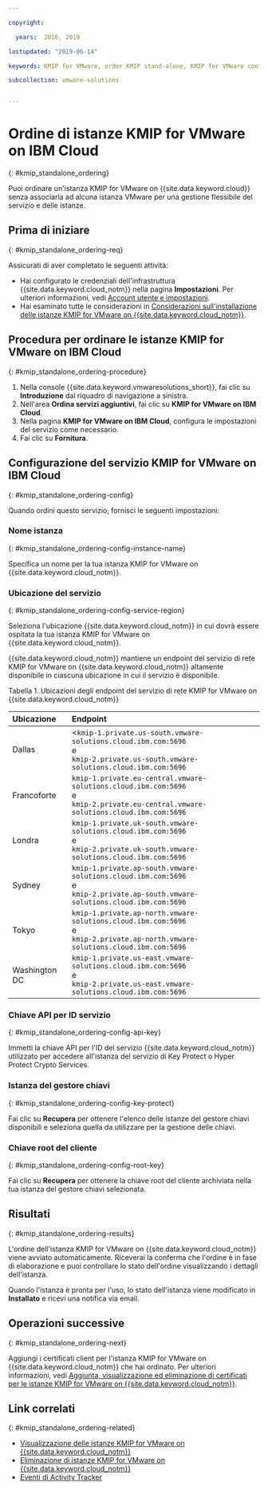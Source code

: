 ```yaml
---

copyright:

  years:  2016, 2019

lastupdated: "2019-06-14"

keywords: KMIP for VMware, order KMIP stand-alone, KMIP for VMware configuration

subcollection: vmware-solutions


---
```


# Ordine di istanze KMIP for VMware on IBM Cloud
{: #kmip_standalone_ordering}

Puoi ordinare un'istanza KMIP for VMware on {{site.data.keyword.cloud}} senza associarla ad alcuna istanza VMware per una gestione flessibile del servizio e delle istanze.

## Prima di iniziare
{: #kmip_standalone_ordering-req}

Assicurati di aver completato le seguenti attività:
* Hai configurato le credenziali dell'infrastruttura {{site.data.keyword.cloud_notm}} nella pagina **Impostazioni**. Per ulteriori informazioni, vedi [Account utente e impostazioni](/docs/services/vmwaresolutions/vmonic?topic=vmware-solutions-useraccount).
* Hai esaminato tutte le considerazioni in [Considerazioni sull'installazione delle istanze KMIP for VMware on {{site.data.keyword.cloud_notm}}](/docs/services/vmwaresolutions?topic=vmware-solutions-kmip_standalone_considerations#kmip_standalone_considerations-install).

## Procedura per ordinare le istanze KMIP for VMware on IBM Cloud
{: #kmip_standalone_ordering-procedure}

1. Nella console {{site.data.keyword.vmwaresolutions_short}}, fai clic su **Introduzione** dal riquadro di navigazione a sinistra.
2. Nell'area **Ordina servizi aggiuntivi**, fai clic su **KMIP for VMware on IBM Cloud**.
3. Nella pagina **KMIP for VMware on IBM Cloud**, configura le impostazioni del servizio come necessario.
4. Fai clic su **Fornitura**.

## Configurazione del servizio KMIP for VMware on IBM Cloud
{: #kmip_standalone_ordering-config}

Quando ordini questo servizio, fornisci le seguenti impostazioni:

### Nome istanza
{: #kmip_standalone_ordering-config-instance-name}

Specifica un nome per la tua istanza KMIP for VMware on {{site.data.keyword.cloud_notm}}.

### Ubicazione del servizio
{: #kmip_standalone_ordering-config-service-region}

Seleziona l'ubicazione {{site.data.keyword.cloud_notm}} in cui dovrà essere ospitata la tua istanza KMIP for VMware on {{site.data.keyword.cloud_notm}}.

{{site.data.keyword.cloud_notm}} mantiene un endpoint del servizio di rete KMIP for VMware on {{site.data.keyword.cloud_notm}} altamente disponibile in ciascuna ubicazione in cui il servizio è disponibile.

Tabella 1. Ubicazioni degli endpoint del servizio di rete KMIP for VMware on {{site.data.keyword.cloud_notm}}

| Ubicazione         | Endpoint               |
|:---------------|:-----------------------|
| Dallas | <<code>kmip-1.private.us-south.vmware-solutions.cloud.ibm.com:5696</code><br>e<br><code>kmip-2.private.us-south.vmware-solutions.cloud.ibm.com:5696</code> |
| Francoforte | <code>kmip-1.private.eu-central.vmware-solutions.cloud.ibm.com:5696</code><br>e<br><code>kmip-2.private.eu-central.vmware-solutions.cloud.ibm.com:5696</code> |
| Londra | <code>kmip-1.private.uk-south.vmware-solutions.cloud.ibm.com:5696</code><br>e<br><code>kmip-2.private.uk-south.vmware-solutions.cloud.ibm.com:5696</code> |
| Sydney | <code>kmip-1.private.ap-south.vmware-solutions.cloud.ibm.com:5696</code><br>e<br><code>kmip-2.private.ap-south.vmware-solutions.cloud.ibm.com:5696</code> |
| Tokyo | <code>kmip-1.private.ap-north.vmware-solutions.cloud.ibm.com:5696</code><br>e<br><code>kmip-2.private.ap-north.vmware-solutions.cloud.ibm.com:5696</code> |
| Washington DC | <code>kmip-1.private.us-east.vmware-solutions.cloud.ibm.com:5696</code><br>e<br><code>kmip-2.private.us-east.vmware-solutions.cloud.ibm.com:5696</code> |

### Chiave API per ID servizio
{: #kmip_standalone_ordering-config-api-key}

Immetti la chiave API per l'ID del servizio {{site.data.keyword.cloud_notm}} utilizzato per accedere all'istanza del servizio di Key Protect o Hyper Protect Crypto Services.

### Istanza del gestore chiavi
{: #kmip_standalone_ordering-config-key-protect}

Fai clic su **Recupera** per ottenere l'elenco delle istanze del gestore chiavi disponibili e seleziona quella da utilizzare per la gestione delle chiavi.

### Chiave root del cliente
{: #kmip_standalone_ordering-config-root-key}

Fai clic su **Recupera** per ottenere la chiave root del cliente archiviata nella tua istanza del gestore chiavi selezionata.

## Risultati
{: #kmip_standalone_ordering-results}

L'ordine dell'istanza KMIP for VMware on {{site.data.keyword.cloud_notm}} viene avviato automaticamente. Riceverai la conferma che l'ordine è in fase di elaborazione e puoi controllare lo stato dell'ordine visualizzando i dettagli dell'istanza.

Quando l'istanza è pronta per l'uso, lo stato dell'istanza viene modificato in **Installato** e ricevi una notifica via email.

## Operazioni successive
{: #kmip_standalone_ordering-next}

Aggiungi i certificati client per l'istanza KMIP for VMware on {{site.data.keyword.cloud_notm}} che hai ordinato. Per ulteriori informazioni, vedi [Aggiunta, visualizzazione ed eliminazione di certificati per le istanze KMIP for VMware on {{site.data.keyword.cloud_notm}}](/docs/services/vmwaresolutions/services?topic=vmware-solutions-kmip_standalone_addingdeletingcert).

## Link correlati
{: #kmip_standalone_ordering-related}

* [Visualizzazione delle istanze KMIP for VMware on {{site.data.keyword.cloud_notm}}](/docs/services/vmwaresolutions/services?topic=vmware-solutions-kmip_standalone_viewing)
* [Eliminazione di istanze KMIP for VMware on {{site.data.keyword.cloud_notm}}](/docs/services/vmwaresolutions/services?topic=vmware-solutions-kmip_standalone_deleting)
* [Eventi di Activity Tracker](/docs/services/vmwaresolutions/vmonic?topic=vmware-solutions-at-events)
